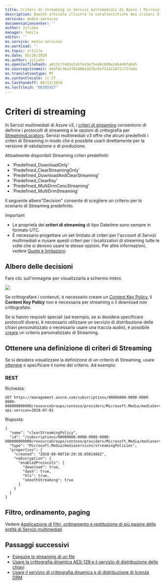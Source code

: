 ```yaml
---
title: Criteri di streaming in Servizi multimediali di Azure | Microsoft Docs
description: Questo articolo illustra le caratteristiche dei criteri di streaming e descrive come vengono usati da Servizi multimediali di Azure.
services: media-services
documentationcenter: ''
author: Juliako
manager: femila
editor: ''
ms.service: media-services
ms.workload: ''
ms.topic: article
ms.date: 05/28/2019
ms.author: juliako
ms.openlocfilehash: a813c77e81e51bfe13e75ed6c8d0e24b4d0fa645
ms.sourcegitcommit: d4dfbc34a1f03488e1b7bc5e711a11b72c717ada
ms.translationtype: MT
ms.contentlocale: it-IT
ms.lasthandoff: 06/13/2019
ms.locfileid: "66392917"
---
```

# <a name="streaming-policies"></a>Criteri di streaming

In Servizi multimediali di Azure v3, i [criteri di streaming](https://docs.microsoft.com/rest/api/media/streamingpolicies) consentono di definire i protocolli di streaming e le opzioni di crittografia per [StreamingLocators](streaming-locators-concept.md). Servizi multimediali v3 offre che alcuni predefiniti i criteri di Streaming in modo che è possibile usarli direttamente per la versione di valutazione o di produzione. 

Attualmente disponibili Streaming criteri predefiniti:<br/>
* 'Predefined_DownloadOnly'
* 'Predefined_ClearStreamingOnly'
* 'Predefined_DownloadAndClearStreaming'
* 'Predefined_ClearKey'
* 'Predefined_MultiDrmCencStreaming' 
* 'Predefined_MultiDrmStreaming'

Il seguente albero"Decision" consente di scegliere un criterio per lo scenario di Streaming predefinito.

> [!IMPORTANT]
> * Le proprietà dei **criteri di streaming** di tipo Datetime sono sempre in formato UTC.
> * È necessario progettare un set limitato di criteri per l'account di Servizi multimediali e riusare questi criteri per i localizzatori di streaming tutte le volte che si devono usare le stesse opzioni. Per altre informazioni, vedere [Quote e limitazioni](limits-quotas-constraints.md).

## <a name="decision-tree"></a>Albero delle decisioni

Fare clic sull'immagine per visualizzarla a schermo intero.  

<a href="./media/streaming-policy/large.png" target="_blank"><img src="./media/streaming-policy/large.png"></a> 

Se crittografare i contenuti, è necessario creare un [Content Key Policy](content-key-policy-concept.md), il **Content Key Policy** non è necessaria per streaming o il download non crittografato. 

Se si hanno requisiti speciali (ad esempio, se si desidera specificare protocolli diversi, è necessario utilizzare un servizio di distribuzione delle chiavi personalizzato o necessario usare una traccia audio), è possibile [creare](https://docs.microsoft.com/rest/api/media/streamingpolicies/create) un criterio personalizzato di Streaming. 

## <a name="get-a-streaming-policy-definition"></a>Ottenere una definizione di criteri di Streaming  

Se si desidera visualizzare la definizione di un criterio di Streaming, usare [ottenere](https://docs.microsoft.com/rest/api/media/streamingpolicies/get) e specificare il nome del criterio. Ad esempio:

### <a name="rest"></a>REST

Richiesta:

```
GET https://management.azure.com/subscriptions/00000000-0000-0000-0000-000000000000/resourceGroups/contoso/providers/Microsoft.Media/mediaServices/contosomedia/streamingPolicies/clearStreamingPolicy?api-version=2018-07-01
```

Risposta:

```
{
  "name": "clearStreamingPolicy",
  "id": "/subscriptions/00000000-0000-0000-0000-000000000000/resourceGroups/contoso/providers/Microsoft.Media/mediaservices/contosomedia/streamingPolicies/clearStreamingPolicy",
  "type": "Microsoft.Media/mediaservices/streamingPolicies",
  "properties": {
    "created": "2018-08-08T18:29:30.8501486Z",
    "noEncryption": {
      "enabledProtocols": {
        "download": true,
        "dash": true,
        "hls": true,
        "smoothStreaming": true
      }
    }
  }
}
```

## <a name="filtering-ordering-paging"></a>Filtro, ordinamento, paging

Vedere [Applicazione di filtri, ordinamento e restituzione di più pagine delle entità di Servizi multimediali](entities-overview.md).

## <a name="next-steps"></a>Passaggi successivi

* [Eseguire lo streaming di un file](stream-files-dotnet-quickstart.md)
* [Usare la crittografia dinamica AES-128 e il servizio di distribuzione delle chiavi](protect-with-aes128.md)
* [Usare il servizio di crittografia dinamica e di distribuzione di licenze DRM](protect-with-drm.md)
